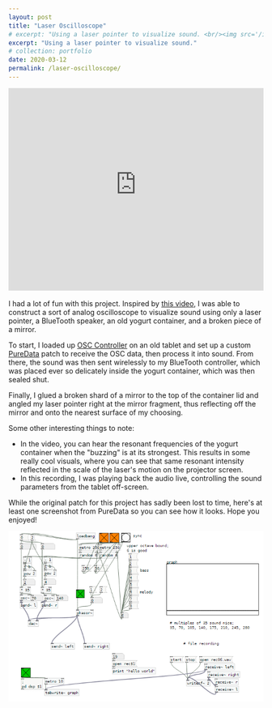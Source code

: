 ```yaml
---
layout: post
title: "Laser Oscilloscope"
# excerpt: "Using a laser pointer to visualize sound. <br/><img src='/images/oscope-laser.jpg'>"
excerpt: "Using a laser pointer to visualize sound."
# collection: portfolio
date: 2020-03-12
permalink: /laser-oscilloscope/
---
```


<iframe width="100%" height="400px" src="https://www.youtube-nocookie.com/embed/pAbzJu8eGcs" title="YouTube video player" frameborder="0" allow="accelerometer; autoplay; clipboard-write; encrypted-media; gyroscope; picture-in-picture" allowfullscreen></iframe>

I had a lot of fun with this project. Inspired by [this video](https://www.youtube.com/watch?v=C-V1uXeyGmg), I was able to construct a sort of analog oscilloscope to visualize sound using only a laser pointer, a BlueTooth speaker, an old yogurt container, and a broken piece of a mirror.

To start, I loaded up [OSC Controller](https://play.google.com/store/apps/details?id=com.ffsmultimedia.osccontroller&gl=US) on an old tablet and set up a custom [PureData](https://puredata.info/) patch to receive the OSC data, then process it into sound. From there, the sound was then sent wirelessly to my BlueTooth controller, which was placed ever so delicately inside the yogurt container, which was then sealed shut.

Finally, I glued a broken shard of a mirror to the top of the container lid and angled my laser pointer right at the mirror fragment, thus reflecting off the mirror and onto the nearest surface of my choosing.

Some other interesting things to note:

<ul>
    <li>
        In the video, you can hear the resonant frequencies of the yogurt container when the "buzzing" is at its strongest. This results in some really cool visuals, where you can see that same resonant intensity reflected in the scale of the laser's motion on the projector screen.
    </li>
    <li>
        In this recording, I was playing back the audio live, controlling the sound parameters from the tablet off-screen.
    </li>
</ul>

While the original patch for this project has sadly been lost to time, here's at least one screenshot from PureData so you can see how it looks. Hope you enjoyed!

<img src="/assets/blog/laser-oscilloscope/pure-data-screenshot.png" alt="A screenshot from the program PureData.">
